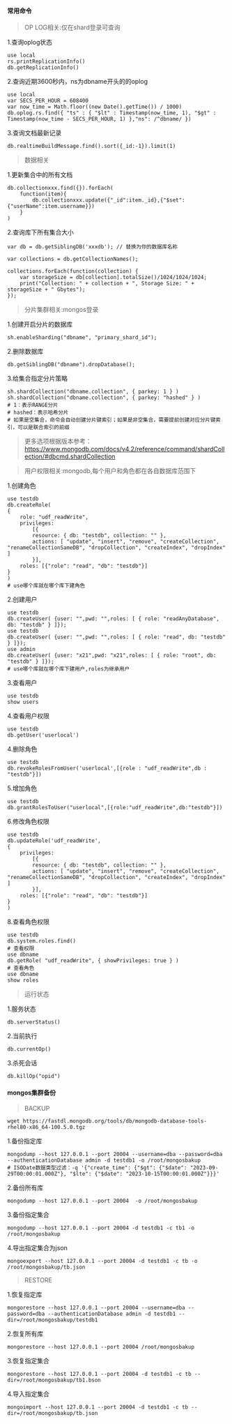 #### 常用命令

> OP LOG相关:仅在shard登录可查询

1.查询oplog状态

```shell
use local
rs.printReplicationInfo()
db.getReplicationInfo()
```

2.查询近期3600秒内，ns为dbname开头的的oplog

```shell
use local
var SECS_PER_HOUR = 608400
var now_time = Math.floor((new Date().getTime()) / 1000) 
db.oplog.rs.find({ "ts" : { "$lt" : Timestamp(now_time, 1), "$gt" : Timestamp(now_time - SECS_PER_HOUR, 1) },"ns": /^dbname/ })
```

3.查询文档最新记录

```shell
db.realtimeBuildMessage.find().sort({_id:-1}).limit(1)
```

> 数据相关

1.更新集合中的所有文档

```shell
db.collectionxxx.find({}).forEach(
    function(item){                 
        db.collectionxxx.update({"_id":item._id},{"$set":{"userName":item.username}}) 
    }
)
```

2.查询库下所有集合大小

```shell
var db = db.getSiblingDB('xxxdb'); // 替换为你的数据库名称

var collections = db.getCollectionNames();

collections.forEach(function(collection) {
    var storageSize = db[collection].totalSize()/1024/1024/1024;
    print("Collection: " + collection + ", Storage Size: " + storageSize + " Gbytes");
});

```


> 分片集群相关:mongos登录

1.创建开启分片的数据库

```shell
sh.enableSharding("dbname", "primary_shard_id");
```

2.删除数据库

```shell
db.getSiblingDB("dbname").dropDatabase(); 
```

3.给集合指定分片策略

```shell
sh.shardCollection("dbname.collection", { parkey: 1 } )
sh.shardCollection("dbname.collection", { parkey: "hashed" } )
# 1：表示RANGE分片
# hashed：表示哈希分片
# 如果是空集合，命令会自动创建分片键索引；如果是非空集合，需要提前创建对应分片键索引，可以是联合索引的前缀
```

> 更多选项根据版本参考：https://www.mongodb.com/docs/v4.2/reference/command/shardCollection/#dbcmd.shardCollection



> 用户权限相关:mongodb,每个用户和角色都在各自数据库范围下



1.创建角色

```shell
use testdb
db.createRole(    
{    
    role: "udf_readWrite",    
    privileges: 
        [{ 
        resource: { db: "testdb", collection: "" }, 
        actions: [ "update", "insert", "remove", "createCollection", "renameCollectionSameDB", "dropCollection", "createIndex", "dropIndex" ]
        }],
    roles: [{"role": "read", "db": "testdb"}]  
}    
)
# use哪个库就在哪个库下建角色
```

2.创建用户

```shell
use testdb
db.createUser( {user: "",pwd: "",roles: [ { role: "readAnyDatabase", db: "testdb" } ]});
use testdb
db.createUser( {user: "",pwd: "",roles: [ { role: "read", db: "testdb" } ]});
use admin
db.createUser( {user: "x21",pwd: "x21",roles: [ { role: "root", db: "testdb" } ]});
# use哪个库就在哪个库下建用户,roles为继承用户
```

3.查看用户

```shell
use testdb
show users
```
4.查看用户权限

```shell
use testdb
db.getUser('userlocal')
```

4.删除角色

```shell
use testdb
db.revokeRolesFromUser('userlocal',[{role : "udf_readWrite",db : "testdb"}])
```

5.增加角色

```shell
use testdb
db.grantRolesToUser("userlocal",[{role:"udf_readWrite",db:"testdb"}])
```

6.修改角色权限

```shell
use testdb
db.updateRole('udf_readWrite',
{
    privileges: 
        [{ 
        resource: { db: "testdb", collection: "" }, 
        actions: [ "update", "insert", "remove", "createCollection", "renameCollectionSameDB", "dropCollection", "createIndex", "dropIndex" ] 
        }],    
    roles: [{"role": "read", "db": "testdb"}]
}
)
```

8.查看角色权限

```shell
use testdb
db.system.roles.find()
# 查看权限
use dbname
db.getRole( "udf_readWrite", { showPrivileges: true } )
# 查看角色
use dbname
show roles
```

> 运行状态

1.服务状态

```
db.serverStatus()
```

2.当前执行

```
db.currentOp()
```

3.杀死会话

```
db.killOp("opid")
```

#### mongos集群备份

> BACKUP

```
wget https://fastdl.mongodb.org/tools/db/mongodb-database-tools-rhel80-x86_64-100.5.0.tgz
```

1.备份指定库

```
mongodump --host 127.0.0.1 --port 20004 --username=dba --password=dba --authenticationDatabase admin -d testdb1 -o /root/mongosbakup
# ISODate数据类型过滤：-q '{"create_time": {"$gt": {"$date": "2023-09-29T00:00:01.000Z"}, "$lte": {"$date": "2023-10-15T00:00:01.000Z"}}}'
```

2.备份所有库

```
mongodump --host 127.0.0.1 --port 20004  -o /root/mongosbakup
```

3.备份指定集合

```
mongodump --host 127.0.0.1 --port 20004 -d testdb1 -c tb1 -o /root/mongosbakup
```

4.导出指定集合为json

```
mongoexport --host 127.0.0.1 --port 20004 -d testdb1 -c tb -o /root/mongosbakup/tb.json
```

> RESTORE

1.恢复指定库

```
mongorestore --host 127.0.0.1 --port 20004 --username=dba --password=dba --authenticationDatabase admin -d testdb1 --dir=/root/mongosbakup/testdb1
```

2.恢复所有库

```
mongorestore --host 127.0.0.1 --port 20004 /root/mongosbakup
```

3.恢复指定集合

```
mongorestore --host 127.0.0.1 --port 20004 -d testdb1 -c tb --dir=/root/mongosbakup/tb1.bson
```

4.导入指定集合

```
mongoimport --host 127.0.0.1 --port 20004 -d testdb1 -c tb --dir=/root/mongosbakup/tb.json
```

